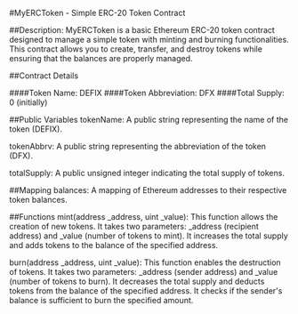 #MyERCToken - Simple ERC-20 Token Contract

##Description:
MyERCToken is a basic Ethereum ERC-20 token contract designed to manage a simple token with minting and burning functionalities. This contract allows you to create, transfer, and destroy tokens while ensuring that the balances are properly managed.

##Contract Details


####Token Name: DEFIX
####Token Abbreviation: DFX
####Total Supply: 0 (initially)


##Public Variables
tokenName: A public string representing the name of the token (DEFIX).

tokenAbbrv: A public string representing the abbreviation of the token (DFX).

totalSupply: A public unsigned integer indicating the total supply of tokens.

##Mapping
balances: A mapping of Ethereum addresses to their respective token balances.

##Functions
mint(address _address, uint _value): This function allows the creation of new tokens. It takes two parameters: _address (recipient address) and _value (number of tokens to mint). It increases the total supply and adds tokens to the balance of the specified address.

burn(address _address, uint _value): This function enables the destruction of tokens. It takes two parameters: _address (sender address) and _value (number of tokens to burn). It decreases the total supply and deducts tokens from the balance of the specified address. It checks if the sender's balance is sufficient to burn the specified amount.
